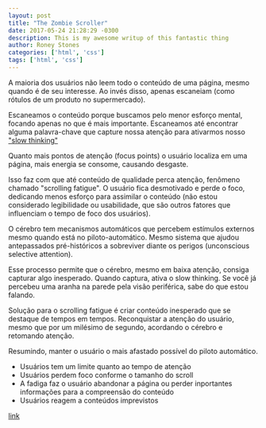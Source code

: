 ```yaml
---
layout: post
title: "The Zombie Scroller"
date: 2017-05-24 21:28:29 -0300
description: This is my awesome writup of this fantastic thing
author: Roney Stones
categories: ['html', 'css']
tags: ['html', 'css']
---
```


A maioria dos usuários não leem todo o conteúdo de uma página, mesmo quando é de seu interesse. Ao invés disso, apenas escaneiam (como rótulos de um produto no supermercado).

Escaneamos o conteúdo porque buscamos pelo menor esforço mental, focando apenas no que é mais importante. Escaneamos até encontrar alguma palavra-chave que capture nossa atenção para ativarmos nosso ["slow thinking"](https://en.wikipedia.org/wiki/Thinking,_Fast_and_Slow)

Quanto mais pontos de atenção (focus points) o usuário localiza em uma página, mais energia se consome, causando desgaste.

Isso faz com que até conteúdo de qualidade perca atenção, fenômeno chamado "scrolling fatigue". O usuário fica desmotivado e perde o foco, dedicando menos esforço para assimilar o conteúdo (não estou considerado legibilidade ou usabilidade, que são outros fatores que influenciam o tempo de foco dos usuários).

O cérebro tem mecanismos automáticos que percebem estímulos externos mesmo quando está no piloto-automático. Mesmo sistema que ajudou antepassados pré-históricos a sobreviver diante os perigos (unconscious selective attention).

Esse processo permite que o cérebro, mesmo em baixa atenção, consiga capturar algo inesperado. Quando captura, ativa o slow thinking. Se você já percebeu uma aranha na parede pela visão periférica, sabe do que estou falando.

Solução para o scrolling fatigue é criar conteúdo inesperado que se destaque de tempos em tempos. Reconquistar a atenção do usuário, mesmo que por um milésimo de segundo, acordando o cérebro e retomando atenção.

Resumindo, manter o usuário o mais afastado possível do piloto automático.

  * Usuários tem um limite quanto ao tempo de atenção
  * Usuários perdem foco conforme o tamanho do scroll
  * A fadiga faz o usuário abandonar a página ou perder inportantes informações para a compreensão do conteúdo
  * Usuários reagem a conteúdos imprevistos

  [link](https://www.sitepoint.com/the-ux-of-zombie-scrollers-and-how-to-cure-it/)
